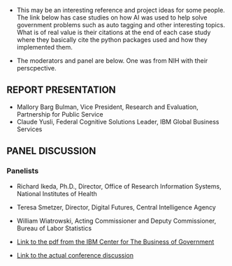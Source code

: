 

* This may be an interesting reference and project ideas for some people.   The link below has case studies on how AI was used to help solve government problems such as auto tagging and other interesting topics.   What is of real value is their citations at the end of each case study where they basically cite the python packages used and how they implemented them.

* The moderators and panel are below.  One was from NIH with their perscpective.

## REPORT PRESENTATION
* Mallory Barg Bulman, Vice President, Research and Evaluation, Partnership for Public Service
* Claude Yusli, Federal Cognitive Solutions Leader, IBM Global Business Services

## PANEL DISCUSSION
### Panelists
* Richard Ikeda, Ph.D., Director, Office of Research Information Systems, National Institutes of Health
* Teresa Smetzer, Director, Digital Futures, Central Intelligence Agency
* William Wiatrowski, Acting Commissioner and Deputy Commissioner, Bureau of Labor Statistics 

* [Link to the pdf from the IBM Center for The Business of Government](http://www.businessofgovernment.org/sites/default/files/Using%20Artificial%20Intelligence%20to%20Transform%20Government.pdf)

* [Link to the actual conference discussion](https://www.youtube.com/watch?v=82px8EKUEKA&feature=youtu.be)
